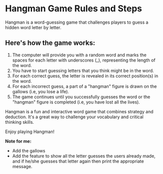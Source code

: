 # Hangman Game Rules and Steps

Hangman is a word-guessing game that challenges players to guess a hidden word letter by letter.

## Here's how the game works:

1. The computer will provide you with a random word and marks the spaces for each letter with underscores (\_), representing the length of the word.
2. You have to start guessing letters that you think might be in the word.
3. For each correct guess, the letter is revealed in its correct position(s) in the word.
4. For each incorrect guess, a part of a "hangman" figure is drawn on the gallows (i.e, you lose a life).
5. The game continues until you successfully guesses the word or the "hangman" figure is completed (i.e, you have lost all the lives).

Hangman is a fun and interactive word game that combines strategy and deduction. It's a great way to challenge your vocabulary and critical thinking skills.

Enjoy playing Hangman!

**Note for me:**

- Add the gallows
- Add the feature to show all the letter guesses the users already made, and if he/she guesses that letter again then print the appropriate message.
